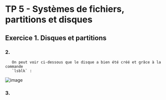 # TP 5 - Systèmes de fichiers, partitions et disques 

## Exercice 1. Disques et partitions 

### 2. 
       On peut voir ci-dessous que le disque a bien été créé et grâce à la commande 
       `lsblk` :

![image](https://user-images.githubusercontent.com/80455771/192338045-c96c1420-344a-459e-b395-6b3d77b3da5b.png)

### 3.  

